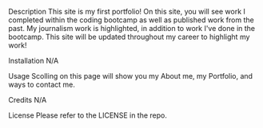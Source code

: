 Description
This site is my first portfolio! On this site, you will see work I completed within the coding bootcamp as well as published work from the past. My journalism work is highlighted, in addition to work I've done in the bootcamp. This site will be updated throughout my career to highlight my work!

Installation
N/A

Usage
Scolling on this page will show you my About me, my Portfolio, and ways to contact me.

Credits
N/A

License
Please refer to the LICENSE in the repo.
